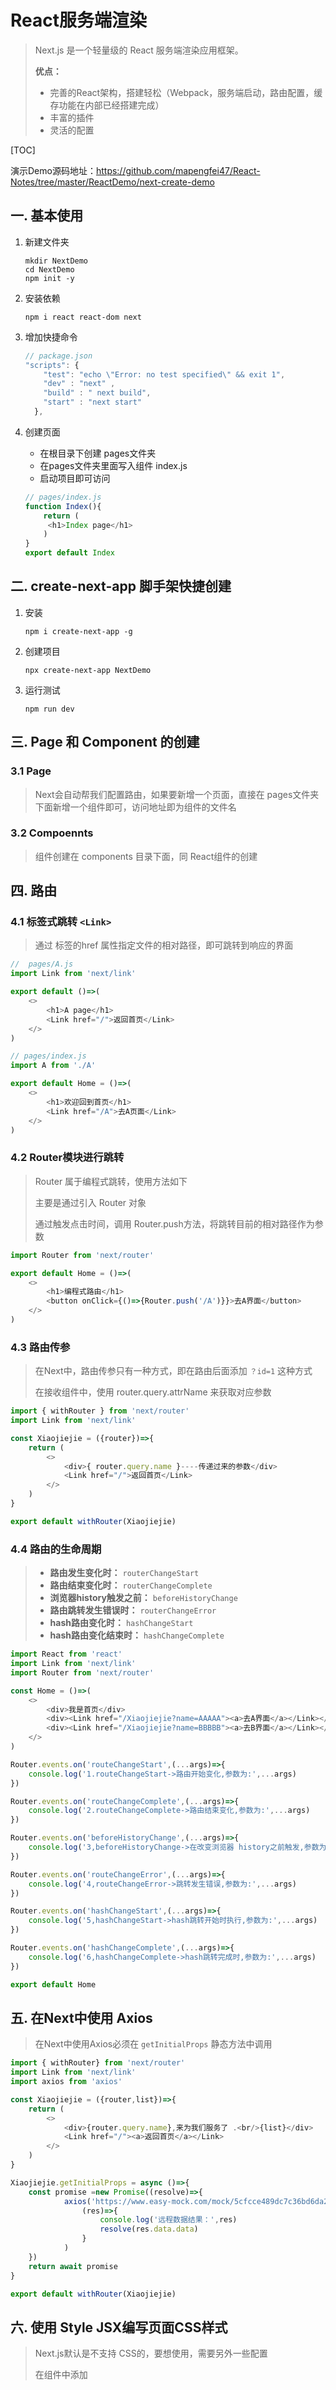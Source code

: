 # React服务端渲染

> Next.js 是一个轻量级的 React 服务端渲染应用框架。
>
> **优点：**
>
> - 完善的React架构，搭建轻松（Webpack，服务端启动，路由配置，缓存功能在内部已经搭建完成）
> - 丰富的插件
> - 灵活的配置

[TOC]

演示Demo源码地址：<https://github.com/mapengfei47/React-Notes/tree/master/ReactDemo/next-create-demo>

## 一. 基本使用

1. 新建文件夹

   ~~~shell
   mkdir NextDemo
   cd NextDemo
   npm init -y
   ~~~

2. 安装依赖

   ~~~shell
   npm i react react-dom next
   ~~~

3. 增加快捷命令

   ~~~js
   // package.json
   "scripts": {
       "test": "echo \"Error: no test specified\" && exit 1",
       "dev" : "next" ,
       "build" : " next build",
       "start" : "next start"
     },
   ~~~

4. 创建页面

   - 在根目录下创建 pages文件夹
   - 在pages文件夹里面写入组件 index.js
   - 启动项目即可访问

   ~~~js
   // pages/index.js
   function Index(){
       return (
       	<h1>Index page</h1>
       )
   }
   export default Index
   ~~~



## 二. create-next-app 脚手架快捷创建

1. 安装

   ~~~shell
   npm i create-next-app -g
   ~~~

2. 创建项目

   ~~~shell
   npx create-next-app NextDemo
   ~~~

3. 运行测试

   ~~~shell
   npm run dev
   ~~~



## 三. Page 和 Component 的创建

### 3.1 Page

> Next会自动帮我们配置路由，如果要新增一个页面，直接在 pages文件夹下面新增一个组件即可，访问地址即为组件的文件名

### 3.2 Compoennts

> 组件创建在 components 目录下面，同 React组件的创建



## 四. 路由

### 4.1 标签式跳转 `<Link>`

> 通过 <Link> 标签的href 属性指定文件的相对路径，即可跳转到响应的界面

~~~js
//  pages/A.js
import Link from 'next/link'

export default ()=>(
	<>
    	<h1>A page</h1>
    	<Link href="/">返回首页</Link>
    </>
)
~~~

~~~js
// pages/index.js
import A from './A'

export default Home = ()=>(
	<>
    	<h1>欢迎回到首页</h1>
    	<Link href="/A">去A页面</Link>
    </>
)
~~~

### 4.2 Router模块进行跳转

> Router 属于编程式跳转，使用方法如下
>
> 主要是通过引入 Router 对象
>
> 通过触发点击时间，调用 Router.push方法，将跳转目前的相对路径作为参数

~~~js
import Router from 'next/router'

export default Home = ()=>(
	<>
    	<h1>编程式路由</h1>
    	<button onClick={()=>{Router.push('/A')}}>去A界面</button>
    </>
)
~~~

### 4.3 路由传参

> 在Next中，路由传参只有一种方式，即在路由后面添加 `？id=1` 这种方式
>
> 在接收组件中，使用 router.query.attrName 来获取对应参数

~~~js
import { withRouter } from 'next/router'
import Link from 'next/link'

const Xiaojiejie = ({router})=>{
    return (
        <>
            <div>{ router.query.name }----传递过来的参数</div>
            <Link href="/">返回首页</Link>
        </>
    )
}

export default withRouter(Xiaojiejie)
~~~

### 4.4 路由的生命周期

> - **路由发生变化时：** `routerChangeStart`
> - **路由结束变化时：** `routerChangeComplete`
> - **浏览器history触发之前：** `beforeHistoryChange`
> - **路由跳转发生错误时：** `routerChangeError`
> - **hash路由变化时：** `hashChangeStart`
> - **hash路由变化结束时：** `hashChangeComplete`

~~~js
import React from 'react'
import Link from 'next/link'
import Router from 'next/router'

const Home = ()=>(
    <>
        <div>我是首页</div>
        <div><Link href="/Xiaojiejie?name=AAAAA"><a>去A界面</a></Link></div>
        <div><Link href="/Xiaojiejie?name=BBBBB"><a>去B界面</a></Link></div>
    </>
)

Router.events.on('routeChangeStart',(...args)=>{
    console.log('1.routeChangeStart->路由开始变化,参数为:',...args)
})

Router.events.on('routeChangeComplete',(...args)=>{
    console.log('2.routeChangeComplete->路由结束变化,参数为:',...args)
})

Router.events.on('beforeHistoryChange',(...args)=>{
    console.log('3,beforeHistoryChange->在改变浏览器 history之前触发,参数为:',...args)
})

Router.events.on('routeChangeError',(...args)=>{
    console.log('4,routeChangeError->跳转发生错误,参数为:',...args)
})

Router.events.on('hashChangeStart',(...args)=>{
    console.log('5,hashChangeStart->hash跳转开始时执行,参数为:',...args)
})

Router.events.on('hashChangeComplete',(...args)=>{
    console.log('6,hashChangeComplete->hash跳转完成时,参数为:',...args)
})

export default Home
~~~

## 五. 在Next中使用 Axios

> 在Next中使用Axios必须在 `getInitialProps` 静态方法中调用

~~~js
import { withRouter} from 'next/router'
import Link from 'next/link'
import axios from 'axios'

const Xiaojiejie = ({router,list})=>{
    return (
        <>
            <div>{router.query.name},来为我们服务了 .<br/>{list}</div>
            <Link href="/"><a>返回首页</a></Link>
        </>
    )
}

Xiaojiejie.getInitialProps = async ()=>{
    const promise =new Promise((resolve)=>{
            axios('https://www.easy-mock.com/mock/5cfcce489dc7c36bd6da2c99/xiaojiejie/getList').then(
                (res)=>{
                    console.log('远程数据结果：',res)
                    resolve(res.data.data)
                }
            )
    })
    return await promise
}

export default withRouter(Xiaojiejie)
~~~

## 六. 使用 Style JSX编写页面CSS样式

> Next.js默认是不支持 CSS的，要想使用，需要另外一些配置
>
> 在组件中添加 <style jsx>标签，并把样式写在标签内即可

~~~js
import React, {useState} from 'react'

function Jspang(){
    //关键代码----------start-------
    const [color,setColor] = useState('blue')

    const changeColor=()=>{

        setColor(color=='blue'?'red':'blue')
    }
     //关键代码----------end-------

    return (
        <>
            <div>技术胖免费前端教程</div>
            <div><button onClick={changeColor}>改变颜色</button></div>
            <style jsx>
                {`
                    div { color:${color};}
                `}
            </style>
        </>
    )
}
export default Jspang
~~~

## 七. Lazy loading实现模块懒加载

> 懒加载分为两种情况
>
> 1. 懒加载（异步加载）模块
> 2. 异步加载组件

### 7.1 懒加载模块

> 懒加载模块需要使用到ES6中的 async 和 await
>
> 将需要使用某个模块的方法设置为 async 方法，在方法内部，使用 await 来修饰 import语句

~~~js
import React, {useState} from 'react'
function Time(){

    const [nowTime,setTime] = useState(Date.now())
	
    //在方法内部引入 moment 模块
    const changeTime= async ()=>{ //把方法变成异步模式
        const moment = await import('moment') //等待moment加载完成
        setTime(moment.default(Date.now()).format()) //注意使用defalut
    }
    return (
        <>
            <div>显示时间为:{nowTime}</div>
            <div><button onClick={changeTime}>改变时间格式</button></div>
        </>
    )
}
export default Time
~~~

### 7.2 懒加载组件

> 只要在引入组件的地方，使用如下方法即可实现组件懒加载

~~~js
import dynamic from 'next/dynamic'

const AComponent = dynamic(import('./A'))
~~~

## 八. 自定义Header，更友好的SEO

### 8.1 使用系统Head标签

- 访问Header页面，看到我们设置的title生效了

~~~js
import Head from 'next/head'
function Header(){ 
    return (
        <>
            <Head>
                <title>React学习中！</title>
                <meta charSet='utf-8' />
            </Head>
            <div>react.study.com</div>

        </> 
    )
}
export default Header
~~~

### 8.2 自定义组件

- 自己封装Head组件，然后在页面中引用自己封装的组件

~~~js
import Head from 'next/head'

const MyHeader = ()=>{
    return (
        <>
            <Head>
                <title> react.study.com </title>   
            </Head>
        </>
    )
}

export default MyHeader
~~~

~~~js
import Myheader from '../components/myheader'
function Header(){ 
    return (
        <>
            <Myheader />
            <div>JSPang.com</div>

        </> 
    )
}
export default Header
~~~

## 九. 在Next.js中使用 Ant DesignUI

> 前面说过，Next.js默认不支持CSS，所以想要使用 Antd，最大的问题就是解决CSS不能使用的问题

### 9.1 CSS不支持的问题

1. 安装 @zeit/next-css 包

   ~~~shell
   npm i @zeit/next-css -S
   ~~~

2. 在项目根路径新增配置文件 `next.config.js`

   ~~~js
   const withCss = require('@zeit/next-css')
   
   if(typeof require !== 'undefined'){
       require.extensions['.css']=file=>{}
   }
   
   module.exports = withCss({})
   ~~~

3. 在根目录新建static目录，static目录下新建 test.css

   ~~~css
   body{
       color:red;
   }
   ~~~

4. 在组件中引入CSS文件

### 9.2 Antd 的按需加载

1. 安装 babel-plugin-import 模块

   ~~~shell
   npm i babel-plugin-import -S
   ~~~

2. 在根目录新建 `.babelrc` 文件，添加如下配置

   ~~~json
   {
       "presets":["next/babel"],  //Next.js的总配置文件，相当于继承了它本身的所有配置
       "plugins":[     //增加新的插件，这个插件就是让antd可以按需引入，包括CSS
           [
               "import",
               {
                   "libraryName":"antd",
                   "style":"css"
               }
           ]
       ]
   }
   ~~~

## 十.  打包

> 正常情况下，我们输入 `next build` 命令即可打包成功，输入 `next start -p 80` 即可运行
>
> 但是当我们使用了 Antd之后，执行打包命令会报错
>
> 针对这个问题，系统还没有给出解决方案，但是我们可以通过另外一种方法解决问题

- 在pages目录下面新建一个 `_app.js` 文件，然后写入以下代码

```js
import App from 'next/app'

import 'antd/dist/antd.css'

export default App
```

- 重新打包运行，即可打包成功

## 参考

- 技术胖-Next.js：<https://jspang.com/detailed?id=51#toc21>

